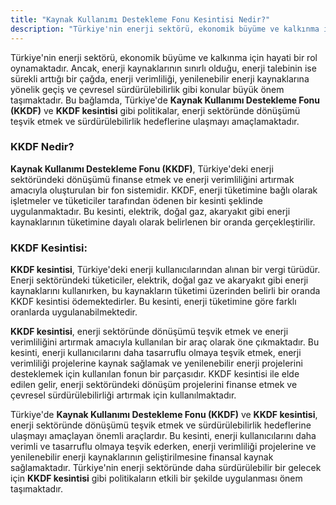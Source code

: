 ```yaml
---
title: "Kaynak Kullanımı Destekleme Fonu Kesintisi Nedir?"
description: "Türkiye'nin enerji sektörü, ekonomik büyüme ve kalkınma için hayati bir rol oynamaktadır"
---
```


Türkiye'nin enerji sektörü, ekonomik büyüme ve kalkınma için hayati bir rol oynamaktadır. Ancak, enerji kaynaklarının sınırlı olduğu, enerji talebinin ise sürekli arttığı bir çağda, enerji verimliliği, yenilenebilir enerji kaynaklarına yönelik geçiş ve çevresel sürdürülebilirlik gibi konular büyük önem taşımaktadır. Bu bağlamda, Türkiye'de **Kaynak Kullanımı Destekleme Fonu (KKDF)** ve **KKDF kesintisi** gibi politikalar, enerji sektöründe dönüşümü teşvik etmek ve sürdürülebilirlik hedeflerine ulaşmayı amaçlamaktadır.

### KKDF Nedir?


**Kaynak Kullanımı Destekleme Fonu (KKDF)**, Türkiye'deki enerji sektöründeki dönüşümü finanse etmek ve enerji verimliliğini artırmak amacıyla oluşturulan bir fon sistemidir. KKDF, enerji tüketimine bağlı olarak işletmeler ve tüketiciler tarafından ödenen bir kesinti şeklinde uygulanmaktadır. Bu kesinti, elektrik, doğal gaz, akaryakıt gibi enerji kaynaklarının tüketimine dayalı olarak belirlenen bir oranda gerçekleştirilir.


### KKDF Kesintisi:

**KKDF kesintisi**, Türkiye'deki enerji kullanıcılarından alınan bir vergi türüdür. Enerji sektöründeki tüketiciler, elektrik, doğal gaz ve akaryakıt gibi enerji kaynaklarını kullanırken, bu kaynakların tüketimi üzerinden belirli bir oranda KKDF kesintisi ödemektedirler. Bu kesinti, enerji tüketimine göre farklı oranlarda uygulanabilmektedir.

**KKDF kesintisi**, enerji sektöründe dönüşümü teşvik etmek ve enerji verimliliğini artırmak amacıyla kullanılan bir araç olarak öne çıkmaktadır. Bu kesinti, enerji kullanıcılarını daha tasarruflu olmaya teşvik etmek, enerji verimliliği projelerine kaynak sağlamak ve yenilenebilir enerji projelerini desteklemek için kullanılan fonun bir parçasıdır. KKDF kesintisi ile elde edilen gelir, enerji sektöründeki dönüşüm projelerini finanse etmek ve çevresel sürdürülebilirliği artırmak için kullanılmaktadır.

Türkiye'de **Kaynak Kullanımı Destekleme Fonu (KKDF)** ve **KKDF kesintisi**, enerji sektöründe dönüşümü teşvik etmek ve sürdürülebilirlik hedeflerine ulaşmayı amaçlayan önemli araçlardır. Bu kesinti, enerji kullanıcılarını daha verimli ve tasarruflu olmaya teşvik ederken, enerji verimliliği projelerine ve yenilenebilir enerji kaynaklarının geliştirilmesine finansal kaynak sağlamaktadır. Türkiye'nin enerji sektöründe daha sürdürülebilir bir gelecek için **KKDF kesintisi** gibi politikaların etkili bir şekilde uygulanması önem taşımaktadır.
